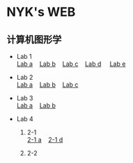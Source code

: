 # NYK's WEB
## 计算机图形学
- Lab 1 <br>
[Lab a](/webGL/web/a.html) &nbsp;&nbsp;  [Lab b](/webGL/web/b.html)   &nbsp;&nbsp;
 [Lab c](/webGL/web/c.html)  &nbsp;&nbsp;  [Lab d](/webGL/web/d.html) &nbsp; &nbsp;  [Lab e](/webGL/web/e.html)

- Lab 2  <br>
  [Lab a](/webGL/web2/a.html) &nbsp;&nbsp;  [Lab b](/webGL/web2/b.html)   &nbsp;&nbsp;
 [Lab c](/webGL/web2/c.html)  &nbsp;&nbsp;
- Lab 3  <br>
  [Lab a](/webGL/web3/a.html) &nbsp;&nbsp; [Lab b](/webGL/web3/b.html) &nbsp;&nbsp; 

- Lab 4  <br>
  1. 2-1  <br>
  [2-1 a](/webGL/web4/2-1a.html) &nbsp;&nbsp; [2-1 d](/webGL/web4/2-1d.html) &nbsp;&nbsp;   
 
  
  3. 2-2
  
